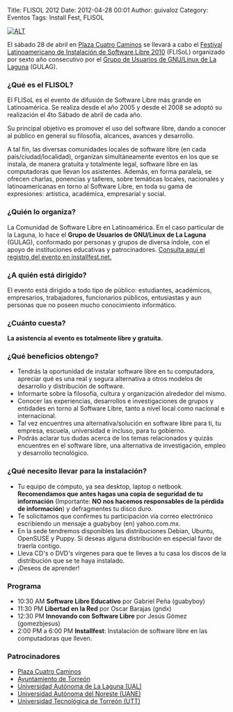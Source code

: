 Title: FLISOL 2012
Date: 2012-04-28 00:01
Author: guivaloz
Category: Eventos
Tags: Install Fest, FLISOL

[![ALT]({attach}2012-04-28-flisol/poster-flisol-2012-con-fondo-v2-small.jpg)]({attach}2012-04-28-flisol/poster-flisol-2012-con-fondo-v2.jpg)

<!-- break -->

El sábado 28 de abril en [Plaza Cuatro Caminos](http://www.plazacuatrocaminos.com.mx) se llevará a cabo el [Festival Latinoamericano de Instalación de Software Libre 2010](http://installfest.info) (FLISoL) organizado por sexto año consecutivo por el [Grupo de Usuarios de GNU/Linux de La Laguna](http://www.gulag.org.mx) (GULAG).

### ¿Qué es el FLISOL?

El FLISoL es el evento de difusión de Software Libre más grande en Latinoamérica. Se realiza desde el año 2005 y desde el 2008 se adoptó su realización el 4to Sábado de abril de cada año.

Su principal objetivo es promover el uso del software libre, dando a conocer al público en general su filosofía, alcances, avances y desarrollo.

A tal fin, las diversas comunidades locales de software libre (en cada país/ciudad/localidad), organizan simultáneamente eventos en los que se instala, de manera gratuita y totalmente legal, software libre en las computadoras que llevan los asistentes. Además, en forma paralela, se ofrecen charlas, ponencias y talleres, sobre temáticas locales, nacionales y latinoamericanas en torno al Software Libre, en toda su gama de expresiones: artística, académica, empresarial y social.

### ¿Quién lo organiza?

La Comunidad de Software Libre en Latinoamérica. En el caso particular de la Laguna, lo hace el __Grupo de Usuarios de GNU/Linux de La Laguna__ (GULAG), conformado por personas y grupos de diversa índole, con el apoyo de instituciones educativas y patrocinadores. [Consulta aquí el registro del evento en installfest.net.](http://www.installfest.net/FLISOL2012/Mexico/Torreon)

### ¿A quién está dirigido?

El evento está dirigido a todo tipo de público: estudiantes, académicos, empresarios, trabajadores, funcionarios públicos, entusiastas y aun personas que no poseen mucho conocimiento informático.

### ¿Cuánto cuesta?

__La asistencia al evento es totalmente libre y gratuita.__

### ¿Qué beneficios obtengo?

* Tendrás la oportunidad de instalar software libre en tu computadora, apreciar qué es una real y segura alternativa a otros modelos de desarrollo y distribución de software.
* Informarte sobre la filosofía, cultura y organización alrededor del mismo.
* Conocer las experiencias, desarrollos e investigaciones de grupos y entidades en torno al Software Libre, tanto a nivel local como nacional e internacional.
* Tal vez encuentres una alternativa/solución en software libre para ti, tu empresa, escuela, universidad e incluso, para tu gobierno.
* Podrás aclarar tus dudas acerca de los temas relacionados y quizás encuentres en el software libre, una alternativa de investigación, empleo y desarrollo tecnológico.

### ¿Qué necesito llevar para la instalación?

* Tu equipo de cómputo, ya sea desktop, laptop o netbook. __Recomendamos que antes hagas una copia de seguridad de tu información__ (Importante: __NO nos hacemos responsables de la pérdida de información__) y defragmentes tu disco duro.
* Te solicitamos que confirmes tu participación vía correo electrónico escribiendo un mensaje a guabyboy (en) yahoo.com.mx.
* En la sede tendremos disponibles las distribuciones Debian, Ubuntu, OpenSUSE y Puppy. Si deseas alguna distribución en especial favor de traerla contigo.
* Lleva CD's o DVD's vírgenes para que te lleves a tu casa los discos de la distribución que se te haya instalado.
* ¡Deseos de aprender!

### Programa

* 10:30 AM __Software Libre Educativo__ por Gabriel Peña (guabyboy)
* 11:30 PM __Libertad en la Red__ por Oscar Barajas (gndx)
* 12:30 PM __Innovando con Software Libre__ por Jesús Gómez (gomezbjesus)
* 2:00 PM a 6:00 PM __Installfest__: Instalación de software libre en las computadoras que lleven.

### Patrocinadores

* [Plaza Cuatro Caminos](http://www.plazacuatrocaminos.com.mx)
* [Ayuntamiento de Torreón](http://www.torreon.gob.mx)
* [Universidad Autónoma de La Laguna (UAL)](http://www.ual.mx)
* [Universidad Autónoma del Noreste (UANE)](http://www.uane.edu.mx)
* [Universidad Tecnológica de Torreón (UTT)](http://www.utt.edu.mx)

